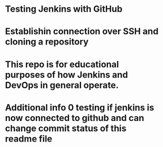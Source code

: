 # Testing Jenkins with GitHub
# Establishin connection over SSH and cloning a repository
# This repo is for educational purposes of how Jenkins and DevOps in general operate.

# Additional info 0 testing if jenkins is now connected to github and can change commit status of this readme file
